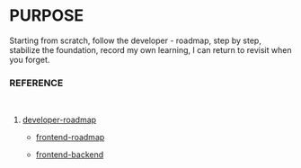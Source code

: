 # PURPOSE
Starting from scratch, follow the developer - roadmap, step by step, stabilize the foundation, record my own learning, I can return to revisit when you forget.
<br/>

### REFERENCE

<br/>

 1. [developer-roadmap](https://github.com/goodjack/developer-roadmap-chinese) <br/>

    - [frontend-roadmap](https://raw.githubusercontent.com/goodjack/developer-roadmap-chinese/master/chinese-version/img/frontend.png)

    - [frontend-backend](https://raw.githubusercontent.com/goodjack/developer-roadmap-chinese/master/chinese-version/img/backend.png)

<br/>


